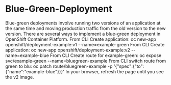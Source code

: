 # Blue-Green-Deployment
Blue-green deployments involve running two versions of an application at the same time and moving production traffic from the old version to the new version. There are several ways to implement a blue-green deployment in OpenShift Container Platform.
From CLI Create application: oc new-app openshift/deployment-example:v1 --name=example-green
From CLI Create application: oc new-app openshift/deployment-example:v2 --name=example-blue
From CLI Create route for example-green: oc expose svc/example-green --name=bluegreen-example
From CLI switch route from green to blu: oc patch route/bluegreen-example -p '{"spec":{"to":{"name":"example-blue"}}}'
In your browser, refresh the page until you see the v2 image.
